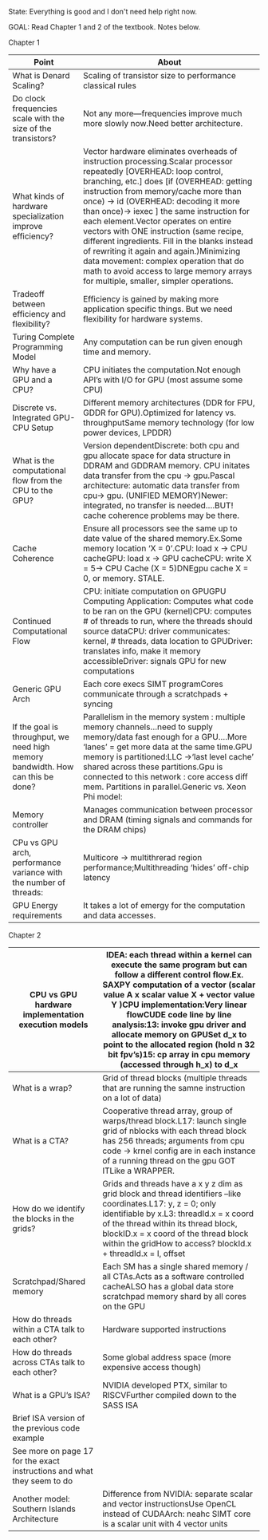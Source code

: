 
State: Everything is good and I don't need help right now.

GOAL: Read Chapter 1 and 2 of the textbook. Notes below.

Chapter 1

| Point | About |
| --- | --- |
| What is Denard Scaling? | Scaling of transistor size to performance classical rules |
| Do clock frequencies scale with the size of the transistors? | Not any more—frequencies improve much more slowly now.Need better architecture. |
| What kinds of hardware specialization improve efficiency? | Vector hardware eliminates overheads of instruction processing.Scalar processor repeatedly [OVERHEAD: loop control, branching, etc.] does [if (OVERHEAD: getting instruction from memory/cache more than once) -> id (OVERHEAD: decoding it more than once)-> iexec ] the same instruction for each element.Vector operates on entire vectors with ONE instruction (same recipe, different ingredients. Fill in the blanks instead of rewriting it again and again.)Minimizing data movement: complex operation that do math to avoid access to large memory arrays for multiple, smaller, simpler operations. |
| Tradeoff between efficiency and flexibility? | Efficiency is gained by making more application specific things. But we need flexibility for hardware systems. |
| Turing Complete Programming Model | Any computation can be run given enough time and memory. |
| Why have a GPU and a CPU? | CPU initiates the computation.Not enough API’s with I/O for GPU (most assume some CPU) |
| Discrete vs. Integrated GPU-CPU Setup | Different memory architectures (DDR for FPU, GDDR for GPU).Optimized for latency vs. throughputSame memory technology (for low power devices, LPDDR) |
| What is the computational flow from the CPU to the GPU? | Version dependentDiscrete: both cpu and gpu allocate space for data structure in DDRAM and GDDRAM memory. CPU initates data transfer from the cpu -> gpu.Pascal architecture: automatic data transfer from cpu-> gpu. (UNIFIED MEMORY)Newer: integrated, no transfer is needed….BUT! cache coherence problems may be there. |
| Cache Coherence | Ensure all processors see the same up to date value of the shared memory.Ex.Some memory location ‘X = 0’.CPU: load x -> CPU cacheGPU: load x -> GPU cacheCPU: write X = 5-> CPU Cache (X = 5)DNEgpu cache X = 0, or memory. STALE. |
| Continued Computational Flow | CPU: initiate computation on GPUGPU Computing Application: Computes what code to be ran on the GPU (kernel)CPU: computes # of threads to run, where the threads should source dataCPU: driver communicates: kernel, # threads, data location to GPUDriver: translates info, make it memory accessibleDriver: signals GPU for new computations |
| Generic GPU Arch | Each core execs SIMT programCores communicate through a scratchpads + syncing |
| If the goal is throughput, we need high memory bandwidth. How can this be done? | Parallelism in the memory system : multiple memory channels…need to supply memory/data fast enough for a GPU.…More ‘lanes’ = get more data at the same time.GPU memory is partitioned:LLC ->‘last level cache’ shared across these partitions.Gpu is connected to this network : core access diff mem. Partitions in parallel.Generic vs. Xeon Phi model: |
| Memory controller | Manages communication between processor and DRAM (timing signals and commands for the DRAM chips) |
| CPu vs GPU arch, performance variance with the number of threads: | Multicore -> multithrerad region performance;Multithreading ‘hides’ off-chip latency |
| GPU Energy requirements | It takes a lot of emergy for the computation and data accesses. |

Chapter 2

| CPU vs GPU hardware implementation execution models | IDEA: each thread within a kernel can execute the same program but can follow a different control flow.Ex. SAXPY computation of a vector (scalar value A x scalar value X + vector value Y )CPU implementation:Very linear flowCUDE code line by line analysis:13: invoke gpu driver and allocate memory on GPUSet d_x to point to the allocated region (hold n 32 bit fpv’s)15: cp array in cpu memory (accessed through h_x) to d_x |
| --- | --- |
| What is a wrap? | Grid of thread blocks (multiple threads that are running the samne instruction on a lot of data) |
| What is a CTA? | Cooperative thread array, group of warps/thread block.L17: launch single grid of nblocks with each thread block has 256 threads; arguments from cpu code -> krnel config are in each instance of a running thread on the gpu GOT ITLike a WRAPPER. |
| How do we identify the blocks in the grids? | Grids and threads have a x y z dim as grid block and thread identifiers –like coordinates.L17: y, z = 0; only identifiable by x.L3: threadId.x = x coord of the thread within its thread block, blockID.x = x coord of the thread block within the gridHow to access? blockId.x + threadId.x = I, offset |
| Scratchpad/Shared memory | Each SM has a single shared memory / all CTAs.Acts as a software controlled cacheALSO has a global data store scratchpad memory shard by all cores on the GPU |
| How do threads within a CTA talk to each other? | Hardware supported instructions |
| How do threads across CTAs talk to each other? | Some global address space (more expensive access though) |
| What is a GPU’s ISA? | NVIDIA developed PTX, similar to RISCVFurther compiled down to the SASS ISA |
| Brief ISA version of the previous code example |  |
| See more on page 17 for the exact instructions and what they seem to do |  |
| Another model: Southern Islands Architecture | Difference from NVIDIA: separate scalar and vector instructionsUse OpenCL instead of CUDAArch: neahc SIMT core is a scalar unit with 4 vector units |
